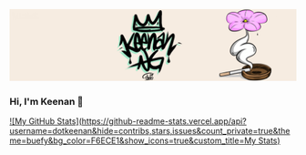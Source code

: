 ![Banner](https://github.com/dotkeenan/dotkeenan/blob/main/images/linkedinbanner.png)

### Hi, I'm Keenan 👋
[![My GitHub Stats](https://github-readme-stats.vercel.app/api?username=dotkeenan&hide=contribs,stars,issues&count_private=true&theme=buefy&bg_color=F6ECE1&show_icons=true&custom_title=My Stats)](https://github.com/anuraghazra/github-readme-stats)

<!--
**dotkeenan/dotkeenan** is a ✨ _special_ ✨ repository because its `README.md` (this file) appears on your GitHub profile.

Here are some ideas to get you started:

- 🔭 I’m currently working on ...
- 🌱 I’m currently learning ...
- 👯 I’m looking to collaborate on ...
- 🤔 I’m looking for help with ...
- 💬 Ask me about ...
- 📫 How to reach me: ...
- 😄 Pronouns: ...
- ⚡ Fun fact: ...
-->
